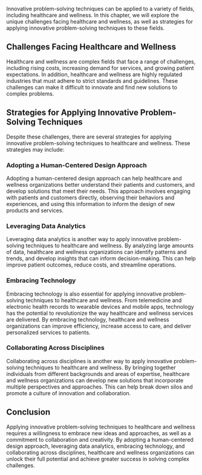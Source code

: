 
Innovative problem-solving techniques can be applied to a variety of fields, including healthcare and wellness. In this chapter, we will explore the unique challenges facing healthcare and wellness, as well as strategies for applying innovative problem-solving techniques to these fields.

Challenges Facing Healthcare and Wellness
-----------------------------------------

Healthcare and wellness are complex fields that face a range of challenges, including rising costs, increasing demand for services, and growing patient expectations. In addition, healthcare and wellness are highly regulated industries that must adhere to strict standards and guidelines. These challenges can make it difficult to innovate and find new solutions to complex problems.

Strategies for Applying Innovative Problem-Solving Techniques
-------------------------------------------------------------

Despite these challenges, there are several strategies for applying innovative problem-solving techniques to healthcare and wellness. These strategies may include:

### Adopting a Human-Centered Design Approach

Adopting a human-centered design approach can help healthcare and wellness organizations better understand their patients and customers, and develop solutions that meet their needs. This approach involves engaging with patients and customers directly, observing their behaviors and experiences, and using this information to inform the design of new products and services.

### Leveraging Data Analytics

Leveraging data analytics is another way to apply innovative problem-solving techniques to healthcare and wellness. By analyzing large amounts of data, healthcare and wellness organizations can identify patterns and trends, and develop insights that can inform decision-making. This can help improve patient outcomes, reduce costs, and streamline operations.

### Embracing Technology

Embracing technology is also essential for applying innovative problem-solving techniques to healthcare and wellness. From telemedicine and electronic health records to wearable devices and mobile apps, technology has the potential to revolutionize the way healthcare and wellness services are delivered. By embracing technology, healthcare and wellness organizations can improve efficiency, increase access to care, and deliver personalized services to patients.

### Collaborating Across Disciplines

Collaborating across disciplines is another way to apply innovative problem-solving techniques to healthcare and wellness. By bringing together individuals from different backgrounds and areas of expertise, healthcare and wellness organizations can develop new solutions that incorporate multiple perspectives and approaches. This can help break down silos and promote a culture of innovation and collaboration.

Conclusion
----------

Applying innovative problem-solving techniques to healthcare and wellness requires a willingness to embrace new ideas and approaches, as well as a commitment to collaboration and creativity. By adopting a human-centered design approach, leveraging data analytics, embracing technology, and collaborating across disciplines, healthcare and wellness organizations can unlock their full potential and achieve greater success in solving complex challenges.
